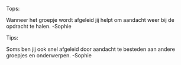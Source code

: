 Tops:

Wanneer het groepje wordt afgeleid jij helpt om aandacht weer bij de opdracht te halen. -Sophie

Tips:

Soms ben jij ook snel afgeleid door aandacht te besteden aan andere groepjes en onderwerpen. -Sophie
